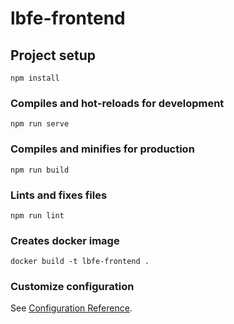 # lbfe-frontend

## Project setup
```
npm install
```

### Compiles and hot-reloads for development
```
npm run serve
```

### Compiles and minifies for production
```
npm run build
```

### Lints and fixes files
```
npm run lint
```

### Creates docker image
```
docker build -t lbfe-frontend .
```

### Customize configuration
See [Configuration Reference](https://cli.vuejs.org/config/).

